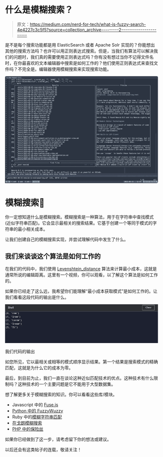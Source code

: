 # 什么是模糊搜索？

> 原文：<https://medium.com/nerd-for-tech/what-is-fuzzy-search-4e4227c3c5f5?source=collection_archive---------2----------------------->

是不是每个搜索功能都是用 ElasticSearch 或者 Apache Solr 实现的？你能想出其他的搜索方法吗？也许可以用正则表达式搜索。但是，当我们有算法可以解决我们的问题时，我们真的需要使用正则表达式吗？你有没有想过当你不记得文件名时，在你最喜欢的文本编辑器中搜索是如何工作的？他们使用正则表达式来查找文件吗？不完全是。编辑器使用模糊搜索来实现搜索功能。

![](img/157b706abed1491cee315dd27a6808ff.png)

# 模糊搜索🤔

你一定想知道什么是模糊搜索。模糊搜索是一种算法，用于在字符串中查找模式(近似字符串匹配)。它会显示最相关的搜索结果。它基于创建一个等同于模式的字符串的最小相关成本。

让我们创建自己的模糊搜索实现，并尝试理解代码中发生了什么。

## 我们来谈谈这个算法是如何工作的

在我们的代码中，我们使用 [Levenshtein_distance](https://en.wikipedia.org/wiki/Levenshtein_distance) 算法来计算最小成本，这就是通常所说的编辑距离。这里有一个视频，你可以观看，以了解这个算法是如何工作的。

如果你已经走了这么远，我希望你们能理解“最小成本获取模式”是如何工作的。让我们看看这段代码的输出是什么。

![](img/5d246a258ac93fc0d37bed03c7980609.png)

我们代码的输出

如您所见，它以最相关或相等的模式顺序显示结果。第一个结果是搜索模式的精确匹配，这就是为什么它的成本为零。

最后，到目前为止，我们一直在谈论这种近似匹配技术的优点。这种技术有什么限制吗？这种技术的一个主要问题是它不能用于大型数据集。

想了解更多关于模糊搜索的知识。你可以看看这些库/模块。

*   Javascript 中的 [Fuse.js](https://fusejs.io/)
*   [Python 中的 FuzzyWuzzy](https://chairnerd.seatgeek.com/fuzzywuzzy-fuzzy-string-matching-in-python/)
*   Ruby 中的[模糊字符串匹配](https://github.com/kiyoka/fuzzy-string-match)
*   [在戈朗模糊搜索](https://pkg.go.dev/github.com/lithammer/fuzzysearch/fuzzy)
*   [PHP 中的保险丝](https://github.com/loilo/Fuse)

如果你已经做到了这一步，请考虑留下你的想法或建议。

以后还会有这类帖子的连载，敬请关注！